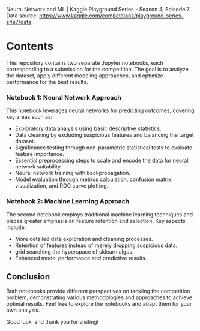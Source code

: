 Neural Network and ML | Kaggle Playground Series - Season 4, Episode 7
<br>
Data source: https://www.kaggle.com/competitions/playground-series-s4e7/data

# Contents

This repository contains two separate Jupyter notebooks, each corresponding to a submission for the competition. The goal is to analyze the dataset, apply different modeling approaches, and optimize performance for the best results.

### Notebook 1: Neural Network Approach
This notebook leverages neural networks for predicting outcomes, covering key areas such as:

- Exploratory data analysis using basic descriptive statistics.
- Data cleaning by excluding suspicious features and balancing the target dataset.
- Significance testing through non-parametric statistical tests to evaluate feature importance.
- Essential preprocessing steps to scale and encode the data for neural network suitability.
- Neural network training with backpropagation.
- Model evaluation through metrics calculation, confusion matrix visualization, and ROC curve plotting.

### Notebook 2: Machine Learning Approach
The second notebook employs traditional machine learning techniques and places greater emphasis on feature retention and selection. Key aspects include:

- More detailed data exploration and cleaning processes.
- Retention of features instead of merely dropping suspicious data.
- grid searching the hyperspace of sklearn algos.
- Enhanced model performance and predictive results.

## Conclusion
Both notebooks provide different perspectives on tackling the competition problem, demonstrating various methodologies and approaches to achieve optimal results. Feel free to explore the notebooks and adapt them for your own analysis.

Good luck, and thank you for visiting!
